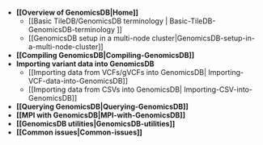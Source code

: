 * **[[Overview of GenomicsDB|Home]]**
    * [[Basic TileDB/GenomicsDB terminology | Basic-TileDB-GenomicsDB-terminology ]]
    * [[GenomicsDB setup in a multi-node cluster|GenomicsDB-setup-in-a-multi-node-cluster]]
* **[[Compiling GenomicsDB|Compiling-GenomicsDB]]**
* **Importing variant data into GenomicsDB**
    * [[Importing data from VCFs/gVCFs into GenomicsDB| Importing-VCF-data-into-GenomicsDB]]
    * [[Importing data from CSVs into GenomicsDB| Importing-CSV-into-GenomicsDB]]
* **[[Querying GenomicsDB|Querying-GenomicsDB]]**
* **[[MPI with GenomicsDB|MPI-with-GenomicsDB]]**
* **[[GenomicsDB utilities|GenomicsDB-utilities]]**
* **[[Common issues|Common-issues]]**
